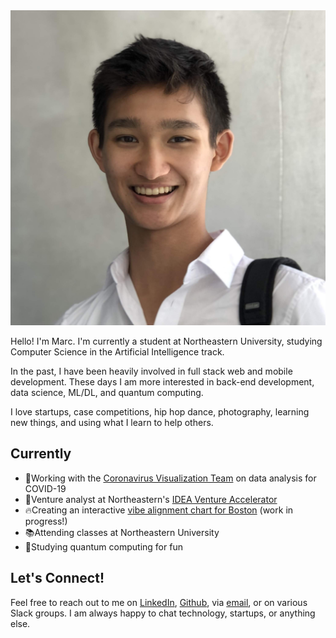 ---
---
<img id="portrait" src="assets/me.jpg" alt="profile picture">

Hello! I'm Marc. I'm currently a student at Northeastern University, studying Computer Science in the Artificial Intelligence track.

In the past, I have been heavily involved in full stack web and mobile development. These days I am more interested in back-end development, data science, ML/DL, and quantum computing.

I love startups, case competitions, hip hop dance, photography, learning new things, and using what I learn to help others.

## Currently

- 🦠Working with the [Coronavirus Visualization Team](https://scholar.harvard.edu/cvt/about) on data analysis for COVID-19
- 🔎Venture analyst at Northeastern's [IDEA Venture Accelerator](https://www.northeastern.edu/idea/)
- 🔥Creating an interactive [vibe alignment chart for Boston](https://mbacvanski.github.io/vibe-of-boston/) (work in progress!)
- 📚Attending classes at Northeastern University
- 🔬Studying quantum computing for fun

## Let's Connect!

Feel free to reach out to me on [LinkedIn](https://linkedin.com/in/mbacvanski), 
[Github](https://github.com/mbacvanski), via [email](mailto:marc.bacvanski@gmail.com), or on various Slack groups.
I am always happy to chat technology, startups, or anything else.